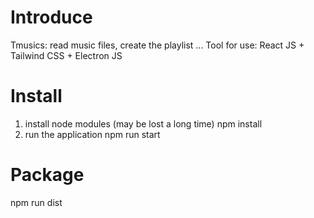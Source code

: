 # Introduce
Tmusics: read music files, create the playlist ...
Tool for use: React JS + Tailwind CSS + Electron JS
# Install
1. install node modules (may be lost a long time)
npm install
2. run the application
npm run start

# Package
npm run dist
